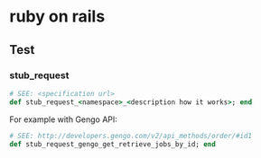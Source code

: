 # ruby on rails

## Test

### stub_request

<!-- TODO: write the reason -->

```ruby
# SEE: <specification url>
def stub_request_<namespace>_<description how it works>; end
```

For example with Gengo API:

```ruby
# SEE: http://developers.gengo.com/v2/api_methods/order/#id1
def stub_request_gengo_get_retrieve_jobs_by_id; end
```

